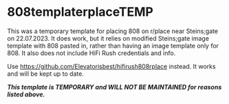 # 808templaterplaceTEMP

This was a temporary template for placing 808 on r/place near Steins;gate on 22.07.2023. It does work, but it relies on modified Steins;gate image template with 808 pasted in, rather than having an image template only for 808. It also does not include HiFi Rush credentials and info.

Use https://github.com/Elevatorisbest/hifirush808rplace instead. It works and will be kept up to date.

***This template is TEMPORARY and WILL NOT BE MAINTAINED for reasons listed above.***
